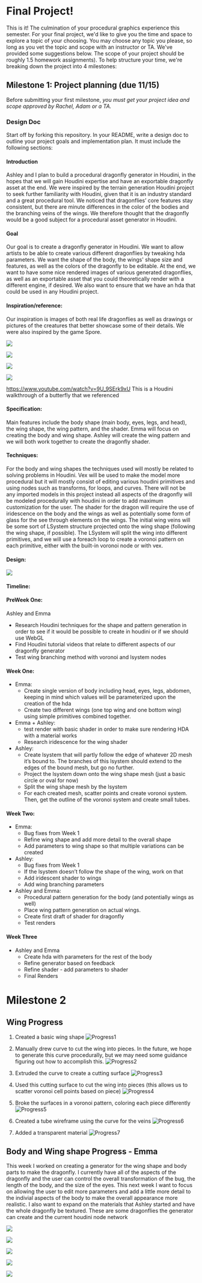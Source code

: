 # Final Project!

This is it! The culmination of your procedural graphics experience this semester. For your final project, we'd like to give you the time and space to explore a topic of your choosing. You may choose any topic you please, so long as you vet the topic and scope with an instructor or TA. We've provided some suggestions below. The scope of your project should be roughly 1.5 homework assignments). To help structure your time, we're breaking down the project into 4 milestones:

## Milestone 1: Project planning (due 11/15)
Before submitting your first milestone, _you must get your project idea and scope approved by Rachel, Adam or a TA._

### Design Doc
Start off by forking this repository. In your README, write a design doc to outline your project goals and implementation plan. It must include the following sections:

#### Introduction
Ashley and I plan to build a procedural dragonfly generator in Houdini, in the hopes that we will gain Houdini expertise and have an exportable dragonfly asset at the end. We were inspired by the terrain generation Houdini project to seek further familiarity with Houdini, given that it is an industry standard and a great procedural tool. We noticed that dragonflies’ core features stay consistent, but there are minute differences in the color of the bodies and the branching veins of the wings. We therefore thought that the dragonfly would be a good subject for a procedural asset generator in Houdini.
#### Goal
Our goal is to create a dragonfly generator in Houdini. We want to allow artists to be able to create various different dragonflies by tweaking hda parameters. We want the shape of the body, the wings' shape size and features, as well as the colors of the dragonfly to be editable. 
At the end, we want to have some nice rendered images of various generated dragonflies, as well as an exportable asset that you could theoretically render with a different engine, if desired. We also want to ensure that we have an hda that could be used in any Houdini project.


#### Inspiration/reference:
Our inspiration is images of both real life dragonflies as well as drawings or pictures of the creatures that better showcase some of their details. We were also inspired by the game Spore. 

![](images/wings.jpg)

![](images/dragonfly1.jpg)

![](images/dragonfly2.jpg)

![](images/dragonfly3.jpg)


https://www.youtube.com/watch?v=9U_9SErk9xU This is a Houdini walkthrough of a butterfly that we referenced

#### Specification:
Main features include the body shape (main body, eyes, legs, and head), the wing shape, the wing pattern, and the shader. 
Emma will focus on creating the body and wing shape. Ashley will create the wing pattern and we will both work together to create the dragonfly shader. 


#### Techniques:
For the body and wing shapes the techniques used will mostly be related to solving problems in Houdini. Vex will be used to make the model more procedural but it will mostly consist of editing various houdini primitives and using nodes such as transforms, for loops, and curves. There will not be any imported models in this project instead all aspects of the dragonfly will be modeled procedurally with houdini in order to add maximum customization for the user. 
The shader for the dragon will require the use of iridescence on the body and the wings as well as potentially some form of glass for the see through elements on the wings. 
The initial wing veins will be some sort of LSystem structure projected onto the wing shape (following the wing shape, if possible). The LSystem will split the wing into different primitives, and we will use a foreach loop to create a voronoi pattern on each primitive, either with the built-in voronoi node or with vex. 


#### Design:

![](images/graph.jpg)

#### Timeline:

#### PreWeek One:

Ashley and Emma
- Research Houdini techniques for the shape and pattern generation in order to see if it would be possible to create in houdini or if we should use WebGL
- Find Houdini tutorial videos that relate to different aspects of our dragonfly generator
- Test wing branching method with voronoi and lsystem nodes
#### Week One:

- Emma:
  - Create single version of body including head, eyes, legs, abdomen, keeping in mind which values will be parameterized upon the creation of the hda
  - Create two different wings (one top wing and one bottom wing) using simple primitives combined together.
- Emma + Ashley:
  - test render with basic shader in order to make sure rendering HDA with a material works
  - Research iridescence for the wing shader
- Ashley:
  - Create lsystem that will partly follow the edge of whatever 2D mesh it’s bound to. The branches of this lsystem should extend to the edges of the bound mesh, but go no further.
  - Project the lsystem down onto the wing shape mesh (just a basic circle or oval for now)
  - Split the wing shape mesh by the lsystem
  - For each created mesh, scatter points and create voronoi system. Then, get the outline of the voronoi system and create small tubes.
#### Week Two:
- Emma:
  - Bug fixes from Week 1
  - Refine wing shape and add more detail to the overall shape
  - Add parameters to wing shape so that multiple variations can be created
- Ashley:
  - Bug fixes from Week 1
  - If the lsystem doesn’t follow the shape of the wing, work on that
  - Add iridescent shader to wings
  - Add wing branching parameters
- Ashley and Emma:
   - Procedural pattern generation for the body (and potentially wings as well)
   - Place wing pattern generation on actual wings. 
   - Create first draft of shader for dragonfly
   - Test renders
#### Week Three
- Ashley and Emma
  - Create hda with parameters for the rest of the body
  - Refine generator based on feedback
  - Refine shader - add parameters to shader
  - Final Renders

# Milestone 2

## Wing Progress

1. Created a basic wing shape 
![Progress1](images/wing_progress1.png)

2. Manually drew curve to cut the wing into pieces. In the future, we hope to generate this curve procedurally, but we may need some guidance figuring out how to accomplish this.
![Progress2](images/wing_progress2.png)

3. Extruded the curve to create a cutting surface
![Progress3](images/wing_progress3.png)

4. Used this cutting surface to cut the wing into pieces (this allows us to scatter voronoi cell points based on piece)
![Progress4](images/wing_progress4.png)

5. Broke the surfaces in a voronoi pattern, coloring each piece differently
![Progress5](images/wing_progress5.png)

6. Created a tube wireframe using the curve for the veins
![Progress6](images/wing_progress6.png)

7. Added a transparent material
![Progress7](images/wing_progress7.png)

## Body and Wing shape Progress - Emma

This week I worked on creating a generator for the wing shape and body parts to make the dragonfly. I currently have all of the aspects of the dragonfly and the user can control the overall transformation of the bug, the length of the body, and the size of the eyes. This next week I want to focus on allowing the user to edit more parameters and add a little more detail to the indivial aspects of the body to make the overall appearance more realistic. I also want to expand on the materials that Ashley started and have the whole dragonfly be textured. These are some dragonflies the generator can create and the current houdini node network

![](images/bug1.png)

![](images/bug2.png)

![](images/bug3.png)

![](images/bug5.png)

![](images/bug4.png)

